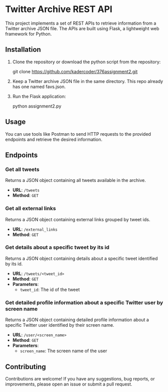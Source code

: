 # Twitter Archive REST API

This project implements a set of REST APIs to retrieve information from a Twitter archive JSON file. The APIs are built using Flask, a lightweight web framework for Python.

## Installation

1. Clone the repository or download the python script from the repository:
   
     git clone https://github.com/kadercoder/376assignment2.git

2. Keep a Twitter archive JSON file in the same directory. This repo already has one named favs.json.

3. Run the Flask application:
   
    python assignment2.py

## Usage

You can use tools like Postman to send HTTP requests to the provided endpoints and retrieve the desired information.

## Endpoints

### Get all tweets

Returns a JSON object containing all tweets available in the archive.

- **URL**: `/tweets`
- **Method**: `GET`

### Get all external links

Returns a JSON object containing external links grouped by tweet ids.

- **URL**: `/external_links`
- **Method**: `GET`

### Get details about a specific tweet by its id

Returns a JSON object containing details about a specific tweet identified by its id.

- **URL**: `/tweets/<tweet_id>`
- **Method**: `GET`
- **Parameters**:
  - `tweet_id`: The id of the tweet

### Get detailed profile information about a specific Twitter user by screen name

Returns a JSON object containing detailed profile information about a specific Twitter user identified by their screen name.

- **URL**: `/user/<screen_name>`
- **Method**: `GET`
- **Parameters**:
  - `screen_name`: The screen name of the user

## Contributing

Contributions are welcome! If you have any suggestions, bug reports, or improvements, please open an issue or submit a pull request.

